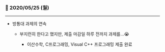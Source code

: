 ### 📖 2020/05/25 (월)

---

- 방통대 과제의 연속

  - 부지런히 한다고 했지만, 제출 마감일 하루 전까지 과제를…😭

    - 이산수학, C프로그래밍, Visual C++ 프로그래밍 제출 완료

      
